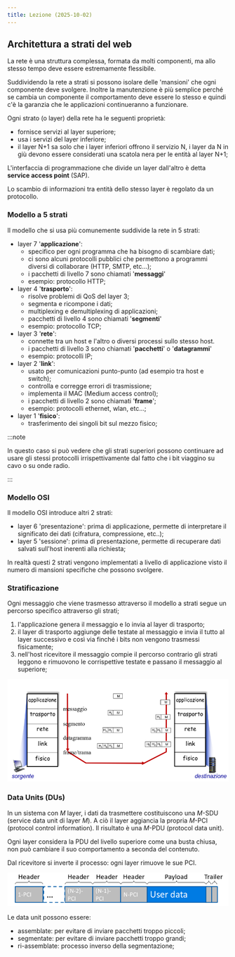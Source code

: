 ```yaml
---
title: Lezione (2025-10-02)
---
```


## Architettura a strati del web

La rete è una struttura complessa, formata da molti componenti, ma allo stesso
tempo deve essere estremamente flessibile.

Suddividendo la rete a strati si possono isolare delle 'mansioni' che ogni
componente deve svolgere. Inoltre la manutenzione è più semplice perché se
cambia un componente il comportamento deve essere lo stesso e quindi c'è la
garanzia che le applicazioni continueranno a funzionare.

Ogni strato (o layer) della rete ha le seguenti proprietà:

- fornisce servizi al layer superiore;
- usa i servizi del layer inferiore;
- il layer N+1 sa solo che i layer inferiori offrono il servizio N, i layer da N
  in giù devono essere considerati una scatola nera per le entità al layer N+1;

L'interfaccia di programmazione che divide un layer dall'altro è detta **service
access point** (SAP).

Lo scambio di informazioni tra entità dello stesso layer è regolato da un
protocollo.

### Modello a 5 strati

Il modello che si usa più comunemente suddivide la rete in 5 strati:

- layer 7 '**applicazione**':
  - specifico per ogni programma che ha bisogno di scambiare dati;
  - ci sono alcuni protocolli pubblici che permettono a programmi diversi di
    collaborare (HTTP, SMTP, etc...);
  - i pacchetti di livello 7 sono chiamati '**messaggi**'
  - esempio: protocollo HTTP;
- layer 4 '**trasporto**':
  - risolve problemi di QoS del layer 3;
  - segmenta e ricompone i dati;
  - multiplexing e demultiplexing di applicazioni;
  - pacchetti di livello 4 sono chiamati '**segmenti**'
  - esempio: protocollo TCP;
- layer 3 '**rete**':
  - connette tra un host e l'altro o diversi processi sullo stesso host.
  - i pacchetti di livello 3 sono chiamati '**pacchetti**' o '**datagrammi**'
  - esempio: protocolli IP;
- layer 2 '**link**':
  - usato per comunicazioni punto-punto (ad esempio tra host e switch);
  - controlla e corregge errori di trasmissione;
  - implementa il MAC (Medium access control);
  - i pacchetti di livello 2 sono chiamati '**frame**';
  - esempio: protocolli ethernet, wlan, etc...;
- layer 1 '**fisico**':
  - trasferimento dei singoli bit sul mezzo fisico;

:::note

In questo caso si può vedere che gli strati superiori possono continuare ad
usare gli stessi protocolli irrispettivamente dal fatto che i bit viaggino su
cavo o su onde radio.

:::

### Modello OSI

Il modello OSI introduce altri 2 strati:

- layer 6 'presentazione': prima di applicazione, permette di interpretare il
  significato dei dati (cifratura, compressione, etc..);
- layer 5 'sessione': prima di presentazione, permette di recuperare dati
  salvati sull'host inerenti alla richiesta;

In realtà questi 2 strati vengono implementati a livello di applicazione visto
il numero di mansioni specifiche che possono svolgere.

### Stratificazione

Ogni messaggio che viene trasmesso attraverso il modello a strati segue un
percorso specifico attraverso gli strati;

1. l'applicazione genera il messaggio e lo invia al layer di trasporto;
2. il layer di trasporto aggiunge delle testate al messaggio e invia il tutto al
   layer successivo e così via finché i bits non vengono trasmessi fisicamente;
3. nell'host ricevitore il messaggio compie il percorso contrario gli strati
   leggono e rimuovono le corrispettive testate e passano il messaggio al
   superiore;

![Percorso del messaggio attraverso gli strati](../../../../../images/reti/percorso-messaggio-negli-strati.png)

### Data Units (DUs)

In un sistema con $M$ layer, i dati da trasmettere costituiscono una $M$-SDU
(service data unit di layer $M$). A ciò il layer aggiancia la propria $M$-PCI
(protocol control information). Il risultato è una $M$-PDU (protocol data unit).

Ogni layer considera la PDU del livello superiore come una busta chiusa, non può
cambiare il suo comportamento a seconda del contenuto.

Dal ricevitore si inverte il processo: ogni layer rimuove le sue PCI.

![Esempio di stratificazione delle PDU](../../../../../images/reti/percorso-messaggio-pdu.png)

Le data unit possono essere:

- assemblate: per evitare di inviare pacchetti troppo piccoli;
- segmentate: per evitare di inviare pacchetti troppo grandi;
- ri-assemblate: processo inverso della segmentazione;
